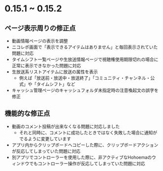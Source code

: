 ﻿# 0.15.1 ~ 0.15.2

## ページ表示周りの修正点

* 動画情報ページの表示を調整
* ニコレポ画面で「表示できるアイテムはありません」と毎回表示されていた問題に対応
* タイムシフト一覧ページや生放送情報ページで視聴権使用期限切れの場合に正常に表示できなかった問題に対応
* 生放送系リストアイテムに放送の属性を表示
  * 例えば「放送前・放送中・放送終了」「コミュニティ・チャンネル・公式」や「タイムシフト」など
* キャッシュ管理ページのキャッシュフォルダ未指定時の注意喚起文の誤字を修正

## 機能的な修正点

* 動画のコメント投稿が出来なくなる問題に対応しました
  * それと同時に、コメントに成功したときではなく失敗した場合に通知がでるように変更しています
* アプリ内からクリップボードへコピーした際に、クリップボードアクションが反応してしまっていた問題に対応
* 別アプリでコントローラーを使用した際に、非アクティブなHohoemaのウィンドウでもコントローラー操作が反応してしまっていた問題に対応
